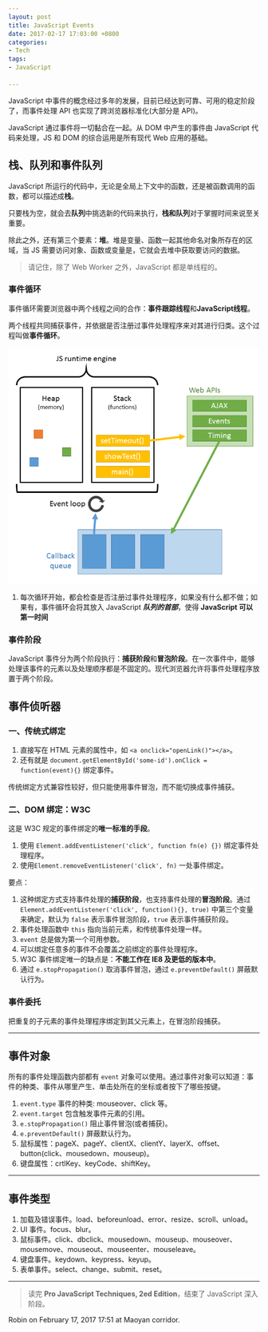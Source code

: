 ```yaml
---
layout: post
title: JavaScript Events
date: 2017-02-17 17:03:00 +0800
categories:
- Tech
tags:
- JavaScript

---
```


JavaScript 中事件的概念经过多年的发展，目前已经达到可靠、可用的稳定阶段了，而事件处理 API 也实现了跨浏览器标准化(大部分是 API)。

JavaScript 通过事件将一切黏合在一起。从 DOM 中产生的事件由 JavaScript 代码来处理，JS 和 DOM 的综合运用是所有现代 Web 应用的基础。

## 栈、队列和事件队列

JavaScript 所运行的代码中，无论是全局上下文中的函数，还是被函数调用的函数，都可以描述成**栈**。

只要栈为空，就会去**队列**中挑选新的代码来执行，**栈和队列**对于掌握时间来说至关重要。

除此之外，还有第三个要素：**堆**。堆是变量、函数一起其他命名对象所存在的区域，当 JS 需要访问对象、函数或变量是，它就会去堆中获取要访问的数据。

> 请记住，除了 Web Worker 之外，JavaScript 都是单线程的。

### 事件循环

事件循环需要浏览器中两个线程之间的合作：**事件跟踪线程**和**JavaScript线程**。

两个线程共同捕获事件，并依据是否注册过事件处理程序来对其进行归类。这个过程叫做**事件循环**。

![how-to-traverse-dom](../uploads/tech/javascript/javascript-event-loop.png)

1. 每次循环开始，都会检查是否注册过事件处理程序，如果没有什么都不做；如果有，事件循环会将其放入 JavaScript ***队列的首部***，使得 **JavaScript 可以第一时间**

### 事件阶段

JavaScript 事件分为两个阶段执行：**捕获阶段**和**冒泡阶段**。在一次事件中，能够处理该事件的元素以及处理顺序都是不固定的。现代浏览器允许将事件处理程序放置于两个阶段。

## 事件侦听器

### 一、传统式绑定

1. 直接写在 HTML 元素的属性中，如 `<a onclick="openLink()"></a>`。
2. 还有就是 `document.getElementById('some-id').onClick = function(event){}` 绑定事件。

传统绑定方式兼容性较好，但只能使用事件冒泡，而不能切换成事件捕获。

### 二、DOM 绑定：W3C

这是 W3C 规定的事件绑定的**唯一标准的手段**。

1. 使用 `Element.addEventListener('click', function fn(e) {})` 绑定事件处理程序。
2. 使用`Element.removeEventListener('click', fn)` 一处事件绑定。


要点：

1. 这种绑定方式支持事件处理的**捕获阶段**，也支持事件处理的**冒泡阶段**。通过 `Element.addEventListener('click', function(){}, true)` 中第三个变量来确定，默认为 `false` 表示事件冒泡阶段，`true` 表示事件捕获阶段。
2. 事件处理函数中 `this` 指向当前元素，和传统事件处理一样。
3. `event` 总是做为第一个可用参数。
4. 可以绑定任意多的事件不会覆盖之前绑定的事件处理程序。
5. W3C 事件绑定唯一的缺点是：**不能工作在 IE8 及更低的版本中**。
6. 通过 `e.stopPropagation()` 取消事件冒泡，通过 `e.preventDefault()` 屏蔽默认行为。


### 事件委托

把重复的子元素的事件处理程序绑定到其父元素上，在冒泡阶段捕获。

----

## 事件对象

所有的事件处理函数内部都有 `event` 对象可以使用。通过事件对象可以知道：事件的种类、事件从哪里产生、单击处所在的坐标或者按下了哪些按键。

1. `event.type` 事件的种类: mouseover、click 等。
2. `event.target` 包含触发事件元素的引用。
3. `e.stopPropagation()` 阻止事件冒泡(或者捕获)。
4. `e.preventDefault()` 屏蔽默认行为。
5. 鼠标属性：pageX、pageY、clientX、clientY、layerX、offset、button(click、mousedown、mouseup)。
6. 键盘属性：crtlKey、keyCode、shiftKey。

----

## 事件类型

1. 加载及错误事件。load、beforeunload、error、resize、scroll、unload。
2. UI 事件。focus、blur。
3. 鼠标事件。click、dbclick、mousedown、mouseup、mouseover、mousemove、mouseout、mouseenter、mouseleave。
4. 键盘事件。keydown、keypress、keyup。
5. 表单事件。select、change、submit、reset。

----

> 读完 **Pro JavaScript Techniques, 2ed Edition**，结束了 JavaScript 深入阶段。

Robin on February 17, 2017 17:51 at Maoyan corridor.